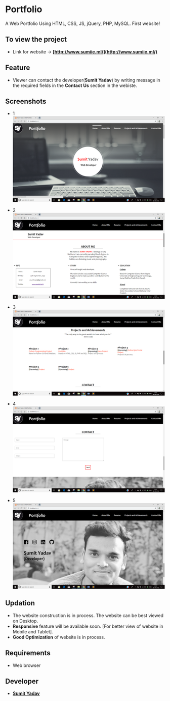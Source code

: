 # Portfolio 
A Web Portfolio Using HTML, CSS, JS, jQuery, PHP, MySQL.
First website!


## To view the project
* Link for website -> **[http://www.sumiie.ml/](http://www.sumiie.ml/)**


## Feature
* Viewer can contact the developer(**Sumit Yadav**) by writing message in the required fields in the **Contact Us** section in the webiste.


## Screenshots 
*   1
        <img src="https://github.com/sumiie24/Portfolio/blob/master/ui%20images/home.png" />

*   2
        <img src="https://github.com/sumiie24/Portfolio/blob/master/ui%20images/aboutme.png" />

*   3
        <img src="https://github.com/sumiie24/Portfolio/blob/master/ui%20images/projects.png" />

*   4
        <img src="https://github.com/sumiie24/Portfolio/blob/master/ui%20images/contact.png" />
        
*   5
        <img src="https://github.com/sumiie24/Portfolio/blob/master/ui%20images/me.png" />

## Updation
* The website construction is in process. The website can be best viewed on Desktop.
* **Responsive** feature will be available soon. [For better view of website in Mobile and Tablet].
* **Good Optimization** of website is in process.


## Requirements
* Web browser


## Developer 
* **[Sumit Yadav](https://www.linkedin.com/in/sumiie24/)**



